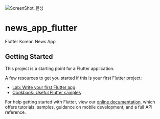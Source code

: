 ![ScreenShot_완성](https://user-images.githubusercontent.com/78031893/126058399-191b8514-9ccd-4f91-8130-efc21eeb4885.jpg)


# news_app_flutter

Flutter Korean News App

## Getting Started

This project is a starting point for a Flutter application.

A few resources to get you started if this is your first Flutter project:

- [Lab: Write your first Flutter app](https://flutter.dev/docs/get-started/codelab)
- [Cookbook: Useful Flutter samples](https://flutter.dev/docs/cookbook)

For help getting started with Flutter, view our
[online documentation](https://flutter.dev/docs), which offers tutorials,
samples, guidance on mobile development, and a full API reference.
